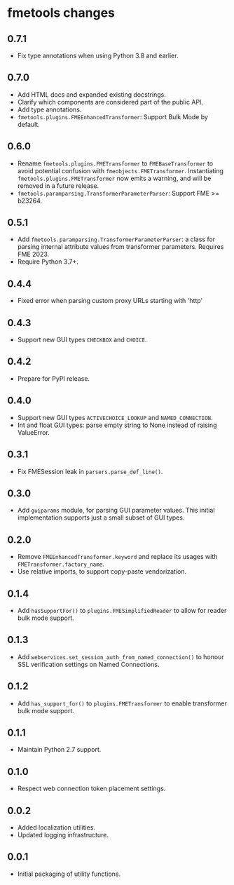 # fmetools changes

## 0.7.1

* Fix type annotations when using Python 3.8 and earlier.

## 0.7.0

* Add HTML docs and expanded existing docstrings.
* Clarify which components are considered part of the public API.
* Add type annotations.
* `fmetools.plugins.FMEEnhancedTransformer`: Support Bulk Mode by default.

## 0.6.0

* Rename `fmetools.plugins.FMETransformer` to `FMEBaseTransformer`
  to avoid potential confusion with `fmeobjects.FMETransformer`.
  Instantiating `fmetools.plugins.FMETransformer` now emits a warning,
  and will be removed in a future release.
* `fmetools.paramparsing.TransformerParameterParser`: Support FME >= b23264.

## 0.5.1

* Add `fmetools.paramparsing.TransformerParameterParser`: a class for parsing
  internal attribute values from transformer parameters. Requires FME 2023.
* Require Python 3.7+.

## 0.4.4

* Fixed error when parsing custom proxy URLs starting with 'http'

## 0.4.3

* Support new GUI types `CHECKBOX` and `CHOICE`.

## 0.4.2

* Prepare for PyPI release.

## 0.4.0

* Support new GUI types `ACTIVECHOICE_LOOKUP` and `NAMED_CONNECTION`.
* Int and float GUI types: parse empty string to None instead of raising ValueError.

## 0.3.1

* Fix FMESession leak in `parsers.parse_def_line()`.

## 0.3.0

* Add `guiparams` module, for parsing GUI parameter values.
  This initial implementation supports just a small subset of GUI types.

## 0.2.0

* Remove `FMEEnhancedTransformer.keyword` and replace its usages with `FMETransformer.factory_name`.
* Use relative imports, to support copy-paste vendorization.

## 0.1.4

* Add `hasSupportFor()` to `plugins.FMESimplifiedReader` to allow for reader bulk mode support.

## 0.1.3

* Add `webservices.set_session_auth_from_named_connection()` to honour SSL verification settings on Named Connections.

## 0.1.2

* Add `has_support_for()` to `plugins.FMETransformer` to enable transformer bulk mode support.

## 0.1.1

* Maintain Python 2.7 support.

## 0.1.0

* Respect web connection token placement settings.

## 0.0.2

* Added localization utilities.
* Updated logging infrastructure.

## 0.0.1

* Initial packaging of utility functions.
